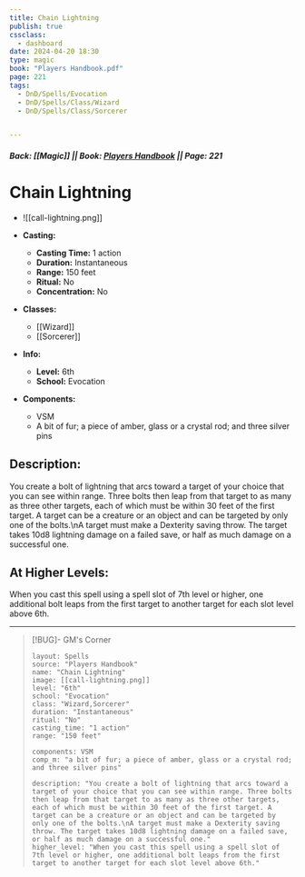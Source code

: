 ```yaml
---
title: Chain Lightning
publish: true
cssclass:
  - dashboard
date: 2024-04-20 18:30
type: magic
book: "Players Handbook.pdf"
page: 221
tags:
  - DnD/Spells/Evocation
  - DnD/Spells/Class/Wizard
  - DnD/Spells/Class/Sorcerer


---
```


##### Back: [[Magic]] || Book: [Players Handbook](https://drive.google.com/drive/folders/1O5bhpYizcIT5xxAoLOuzCRht_PVS7VSG?usp=sharing) || Page: 221

# Chain Lightning
- ![[call-lightning.png]]
- **Casting:**
    - **Casting Time:** 1 action
    - **Duration:** Instantaneous
    - **Range:** 150 feet
    - **Ritual:** No
    - **Concentration:** No
- **Classes:**
    - [[Wizard]]
    - [[Sorcerer]]

- **Info:**
    - **Level:** 6th
    - **School:** Evocation
- **Components:**
    - VSM
    - A bit of fur; a piece of amber, glass or a crystal rod; and three silver pins

## Description:
You create a bolt of lightning that arcs toward a target of your choice that you can see within range. Three bolts then leap from that target to as many as three other targets, each of which must be within 30 feet of the first target. A target can be a creature or an object and can be targeted by only one of the bolts.\nA target must make a Dexterity saving throw. The target takes 10d8 lightning damage on a failed save, or half as much damage on a successful one.

## At Higher Levels:
When you cast this spell using a spell slot of 7th level or higher, one additional bolt leaps from the first target to another target for each slot level above 6th.

---

> [!BUG]- GM's Corner
>
> ```statblock
> layout: Spells
> source: "Players Handbook"
> name: "Chain Lightning"
> image: [[call-lightning.png]]
> level: "6th"
> school: "Evocation"
> class: "Wizard,Sorcerer"
> duration: "Instantaneous"
> ritual: "No"
> casting_time: "1 action"
> range: "150 feet"
>
> components: VSM
> comp_m: "a bit of fur; a piece of amber, glass or a crystal rod; and three silver pins"
>
> description: "You create a bolt of lightning that arcs toward a target of your choice that you can see within range. Three bolts then leap from that target to as many as three other targets, each of which must be within 30 feet of the first target. A target can be a creature or an object and can be targeted by only one of the bolts.\nA target must make a Dexterity saving throw. The target takes 10d8 lightning damage on a failed save, or half as much damage on a successful one."
> higher_level: "When you cast this spell using a spell slot of 7th level or higher, one additional bolt leaps from the first target to another target for each slot level above 6th."
> ```

